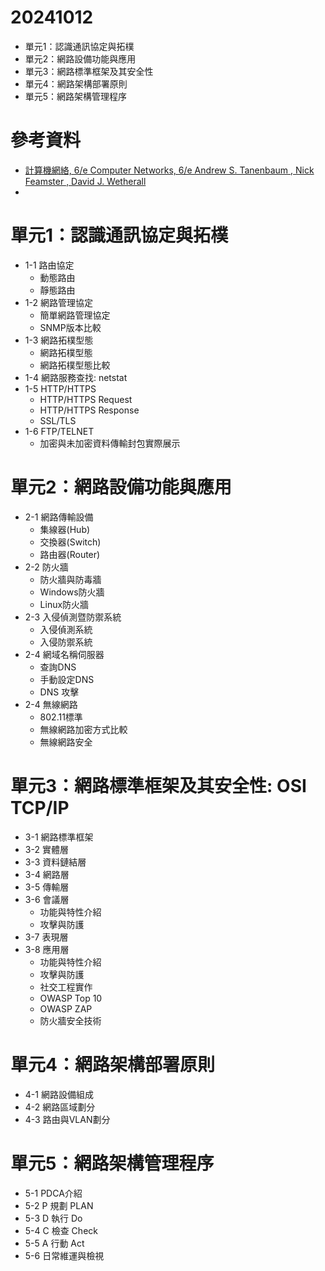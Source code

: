 # 20241012
- 單元1：認識通訊協定與拓樸
- 單元2：網路設備功能與應用
- 單元3：網路標準框架及其安全性
- 單元4：網路架構部署原則
- 單元5：網路架構管理程序

# 參考資料
- [計算機網絡, 6/e Computer Networks, 6/e Andrew S. Tanenbaum , Nick Feamster , David J. Wetherall](https://www.tenlong.com.tw/products/9787302604716?list_name=srh)
- 
# 單元1：認識通訊協定與拓樸
- 1-1 路由協定
  - 動態路由
  - 靜態路由 
- 1-2 網路管理協定
  - 簡單網路管理協定
  - SNMP版本比較
- 1-3 網路拓樸型態
  - 網路拓樸型態
  - 網路拓樸型態比較 
- 1-4 網路服務查找: netstat
- 1-5 HTTP/HTTPS
  - HTTP/HTTPS Request
  - HTTP/HTTPS Response
  - SSL/TLS 
- 1-6 FTP/TELNET
  - 加密與未加密資料傳輸封包實際展示 


# 單元2：網路設備功能與應用
- 2-1 網路傳輸設備
  - 集線器(Hub)
  - 交換器(Switch)
  - 路由器(Router) 
- 2-2 防火牆
  - 防火牆與防毒牆
  - Windows防火牆
  - Linux防火牆 
- 2-3 入侵偵測暨防禦系統
  - 入侵偵測系統
  - 入侵防禦系統 
- 2-4 網域名稱伺服器
  - 查詢DNS
  - 手動設定DNS
  - DNS 攻擊 
- 2-4 無線網路
  - 802.11標準
  - 無線網路加密方式比較
  - 無線網路安全 
# 單元3：網路標準框架及其安全性: OSI TCP/IP
- 3-1 網路標準框架
- 3-2 實體層
- 3-3 資料鏈結層
- 3-4 網路層
- 3-5 傳輸層
- 3-6 會議層
  - 功能與特性介紹
  - 攻擊與防護 
- 3-7 表現層
- 3-8 應用層
  - 功能與特性介紹
  - 攻擊與防護
  - 社交工程實作
  - OWASP Top 10
  - OWASP ZAP
  - 防火牆安全技術 
# 單元4：網路架構部署原則
- 4-1 網路設備組成
- 4-2 網路區域劃分
- 4-3 路由與VLAN劃分
# 單元5：網路架構管理程序
- 5-1 PDCA介紹
- 5-2 P 規劃 PLAN
- 5-3 D 執行 Do
- 5-4 C 檢查 Check
- 5-5 A 行動 Act
- 5-6 日常維運與檢視
